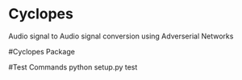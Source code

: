 # Cyclopes
Audio signal to Audio signal conversion using Adverserial Networks


#Cyclopes Package


#Test Commands
python setup.py test 


